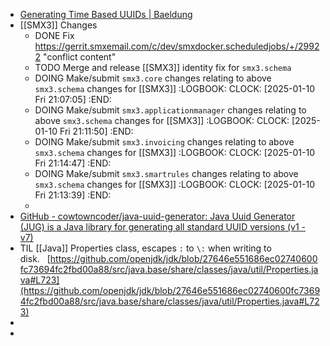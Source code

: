 - [Generating Time Based UUIDs | Baeldung](https://www.baeldung.com/java-generating-time-based-uuids)
- [[SMX3]] Changes
	- DONE Fix https://gerrit.smxemail.com/c/dev/smxdocker.scheduledjobs/+/29922 "conflict content"
	- TODO Merge and release [[SMX3]] identity fix for `smx3.schema`
	- DOING Make/submit `smx3.core` changes relating to above `smx3.schema` changes for [[SMX3]]
	  :LOGBOOK:
	  CLOCK: [2025-01-10 Fri 21:07:05]
	  :END:
	- DOING Make/submit `smx3.applicationmanager` changes relating to above `smx3.schema` changes for [[SMX3]]
	  :LOGBOOK:
	  CLOCK: [2025-01-10 Fri 21:11:50]
	  :END:
	- DOING Make/submit `smx3.invoicing` changes relating to above `smx3.schema` changes for [[SMX3]]
	  :LOGBOOK:
	  CLOCK: [2025-01-10 Fri 21:14:47]
	  :END:
	- DOING Make/submit `smx3.smartrules` changes relating to above `smx3.schema` changes for [[SMX3]]
	  :LOGBOOK:
	  CLOCK: [2025-01-10 Fri 21:13:39]
	  :END:
	-
- [GitHub - cowtowncoder/java-uuid-generator: Java Uuid Generator (JUG) is a Java library for generating all standard UUID versions (v1 - v7)](https://github.com/cowtowncoder/java-uuid-generator)
- TIL [[Java]] Properties class, escapes `:` to `\:` when writing to disk.   [https://github.com/openjdk/jdk/blob/27646e551686ec02740600fc73694fc2fbd00a88/src/java.base/share/classes/java/util/Properties.java#L723](https://github.com/openjdk/jdk/blob/27646e551686ec02740600fc73694fc2fbd00a88/src/java.base/share/classes/java/util/Properties.java#L723)
-
-